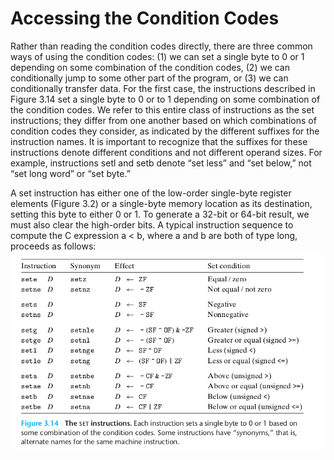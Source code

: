 # Accessing the Condition Codes

Rather than reading the condition codes directly, there are three common ways of using the condition codes: (1) we can
set a single byte to 0 or 1 depending on some combination of the condition codes, (2) we can conditionally jump to some
other part of the program, or (3) we can conditionally transfer data. For the first case, the instructions described in
Figure 3.14 set a single byte to 0 or to 1 depending on some combination of the condition codes. We refer to this entire
class of instructions as the set instructions; they differ from one another based on which combinations of condition
codes they consider, as indicated by the different suffixes for the instruction names. It is important to recognize that
the suffixes for these instructions denote different conditions and not different operand sizes. For example,
instructions setl and setb denote “set less” and “set below,” not “set long word” or “set byte.”

A set instruction has either one of the low-order single-byte register elements
(Figure 3.2) or a single-byte memory location as its destination, setting this byte to either 0 or 1. To generate a
32-bit or 64-bit result, we must also clear the high-order bits. A typical instruction sequence to compute the C
expression a < b, where a and b are both of type long, proceeds as follows:
![](./img.png)
